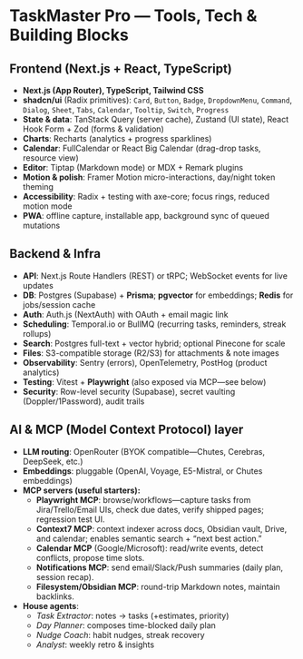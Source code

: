 # TaskMaster Pro — Tools, Tech & Building Blocks

## Frontend (Next.js + React, TypeScript)
- **Next.js (App Router), TypeScript, Tailwind CSS**
- **shadcn/ui** (Radix primitives): `Card`, `Button`, `Badge`, `DropdownMenu`, `Command`, `Dialog`, `Sheet`, `Tabs`, `Calendar`, `Tooltip`, `Switch`, `Progress`  
- **State & data**: TanStack Query (server cache), Zustand (UI state), React Hook Form + Zod (forms & validation)
- **Charts**: Recharts (analytics + progress sparklines)
- **Calendar**: FullCalendar or React Big Calendar (drag-drop tasks, resource view)
- **Editor**: Tiptap (Markdown mode) or MDX + Remark plugins
- **Motion & polish**: Framer Motion micro-interactions, day/night token theming
- **Accessibility**: Radix + testing with axe-core; focus rings, reduced motion mode
- **PWA**: offline capture, installable app, background sync of queued mutations

## Backend & Infra
- **API**: Next.js Route Handlers (REST) or tRPC; WebSocket events for live updates
- **DB**: Postgres (Supabase) + **Prisma**; **pgvector** for embeddings; **Redis** for jobs/session cache
- **Auth**: Auth.js (NextAuth) with OAuth + email magic link
- **Scheduling**: Temporal.io or BullMQ (recurring tasks, reminders, streak rollups)
- **Search**: Postgres full-text + vector hybrid; optional Pinecone for scale
- **Files**: S3-compatible storage (R2/S3) for attachments & note images
- **Observability**: Sentry (errors), OpenTelemetry, PostHog (product analytics)
- **Testing**: Vitest + **Playwright** (also exposed via MCP—see below)
- **Security**: Row-level security (Supabase), secret vaulting (Doppler/1Password), audit trails

## AI & MCP (Model Context Protocol) layer
- **LLM routing**: OpenRouter (BYOK compatible—Chutes, Cerebras, DeepSeek, etc.)
- **Embeddings**: pluggable (OpenAI, Voyage, E5-Mistral, or Chutes embeddings)
- **MCP servers (useful starters):**
  - **Playwright MCP**: browse/workflows—capture tasks from Jira/Trello/Email UIs, check due dates, verify shipped pages; regression test UI.
  - **Context7 MCP**: context indexer across docs, Obsidian vault, Drive, and calendar; enables semantic search + “next best action.”
  - **Calendar MCP** (Google/Microsoft): read/write events, detect conflicts, propose time slots.
  - **Notifications MCP**: send email/Slack/Push summaries (daily plan, session recap).
  - **Filesystem/Obsidian MCP**: round-trip Markdown notes, maintain backlinks.
- **House agents**:
  - *Task Extractor*: notes → tasks (+estimates, priority)
  - *Day Planner*: composes time-blocked daily plan
  - *Nudge Coach*: habit nudges, streak recovery
  - *Analyst*: weekly retro & insights
